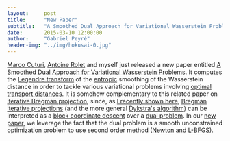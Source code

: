 ```yaml
---
layout:     post
title:      "New Paper"
subtitle:   "A Smoothed Dual Approach for Variational Wasserstein Problems"
date:       2015-03-10 12:00:00
author:     "Gabriel Peyré"
header-img: "../img/hokusai-0.jpg"
---
```


[Marco Cuturi](http://www.iip.ist.i.kyoto-u.ac.jp/member/cuturi/), [Antoine Rolet](http://www.iip.ist.i.kyoto-u.ac.jp/member/rolet/) and myself just released a new paper entitled [A Smoothed Dual Approach for Variational Wasserstein Problems](http://arxiv.org/abs/1503.02533). It computes the [Legendre transform](http://en.wikipedia.org/wiki/Legendre_transformation) of the [entropic](http://en.wikipedia.org/wiki/Entropy) smoothing of the Wasserstein distance in order to tackle various variational problems involving [optimal transport distances](http://en.wikipedia.org/wiki/Transportation_theory_%28mathematics%29). It is somehow complementary to this related paper on [iterative Bregman projection](https://hal.archives-ouvertes.fr/hal-01096124), since, as [I recently shown here](http://arxiv.org/abs/1502.06216), [Bregman iterative projections](http://en.wikipedia.org/wiki/Bregman_method) (and the more general [Dykstra's algorithm](http://en.wikipedia.org/wiki/Dykstra%27s_projection_algorithm)) can be interpreted as a [block coordinate descent](http://en.wikipedia.org/wiki/Coordinate_descent) over a [dual problem](http://en.wikipedia.org/wiki/Duality_%28optimization%29). In our [new paper](http://arxiv.org/abs/1503.02533), we leverage the fact that the dual problem is a smooth unconstrained optimization problem to use second order method ([Newton](http://en.wikipedia.org/wiki/Newton%27s_method) and [L-BFGS](http://en.wikipedia.org/wiki/Broyden%E2%80%93Fletcher%E2%80%93Goldfarb%E2%80%93Shanno_algorithm)).
